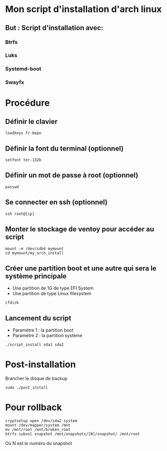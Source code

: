# Mon script d'installation d'arch linux

## But : Script d'installation avec:
### Btrfs
### Luks
### Systemd-boot
### Swayfx

# Procédure

## Définir le clavier
```
loadkeys fr-bepo
```

## Définir la font du terminal (optionnel)
```
setfont ter-132b
```

## Définir un mot de passe à root (optionnel)
```
passwd
```

## Se connecter en ssh (optionnel)
```
ssh root@[ip]
```

## Monter le stockage de ventoy pour accéder au script
```
mount -m /dev/sdb4 mymount
cd mymount/my_arch_install
```

## Créer une partition boot et une autre qui sera le système principale
- Une partition de 1G de type EFI System
- Une partition de type Linux filesystem
```
cfdisk
```
## Lancement du script
- Paramètre 1 : la partition boot
- Paramètre 2 : la partition système
```
./script_install sda1 sda2
```

# Post-installation
Brancher le disque de backup
```
sudo ./post_install
```
# Pour rollback
```
cryptsetup open /dev/sda2 system
mount /dev/mapper/system /mnt
mv /mnt/root /mnt/broken_root
btrfs subvol snapshot /mnt/snapshots/[N]/snapshot/ /mnt/root
```
Où N est le numéro du snapshot
